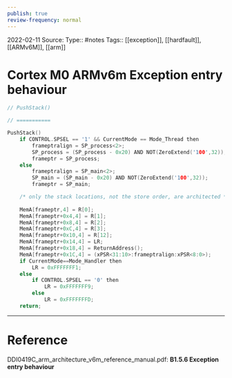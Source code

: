 ```yaml
---
publish: true
review-frequency: normal
---
```

2022-02-11
Source: 
Type:: #notes
Tags:: [[exception]], [[hardfault]], [[ARMv6M]], [[arm]]

# Cortex M0 ARMv6m Exception entry behaviour

```c
// PushStack()

// ===========

PushStack()  
    if CONTROL.SPSEL == '1' && CurrentMode == Mode_Thread then
        frameptralign = SP_process<2>;  
        SP_process = (SP_process - 0x20) AND NOT(ZeroExtend('100',32));
        frameptr = SP_process;
    else  
        frameptralign = SP_main<2>;  
        SP_main = (SP_main - 0x20) AND NOT(ZeroExtend('100',32));
        frameptr = SP_main;

    /* only the stack locations, not the store order, are architected */
    
    MemA[frameptr,4] = R[0];
    MemA[frameptr+0x4,4] = R[1];
    MemA[frameptr+0x8,4] = R[2];
    MemA[frameptr+0xC,4] = R[3];
    MemA[frameptr+0x10,4] = R[12];
    MemA[frameptr+0x14,4] = LR;
    MemA[frameptr+0x18,4] = ReturnAddress();
    MemA[frameptr+0x1C,4] = (xPSR<31:10>:frameptralign:xPSR<8:0>);
    if CurrentMode==Mode_Handler then
        LR = 0xFFFFFFF1; 
    else
        if CONTROL.SPSEL == '0' then 
            LR = 0xFFFFFFF9;
        else  
            LR = 0xFFFFFFFD;
    return;
```

------
# Reference
DDI0419C_arm_architecture_v6m_reference_manual.pdf: **B1.5.6 Exception entry behaviour**